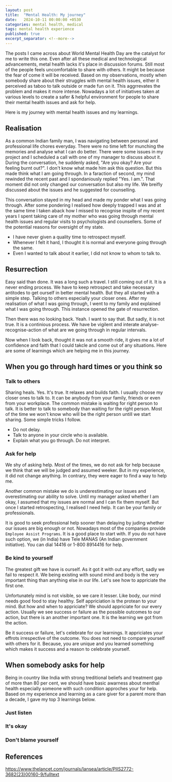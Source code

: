 ```yaml
---
layout: post
title:  "Mental Health: My journey"
date:   2024-10-11 00:00:00 +0530
categories: mental health, medical
tags: mental health experience
published: true
excerpt_separator: <!--more-->
---
```


The posts I came across about World Mental Health Day are the catalyst for me to write this one. Even after all these medical and technological advancements, metal health lacks it's place in discussion forums. Still most of the people feels uncomfortable to share with others. It might be because the fear of come it will be received. Based on my observations, mostly when somebody share about their struggles with mental health issues, either it perceived as taboo to talk outside or made fun on it. This aggrrevates the problem and makes it more intense. Nowadays a lot of initiatives taken at various levels to create a safer & helpful environment for people to share their mental health issues and ask for help.

Here is my journey with mental health issues and my learnings.
<!--more-->

## Realisation
As a common Indian family man, I was navigating between personal and professional life chores everyday. There were no time left for munching the memories and analyse what I can do better. There were some issues in my project and I scheduled a call with one of my manager to discuss about it. During the conversation, he suddenly asked, "Are you okay? Are your feeling burnt out?". I don't know what made him ask this question. But this made think what I am going through. In a faraction of second, my mind rewinded the recent past and I spondaniously replied "Yes. I am.". That moment did not only changed our conversation but also my life. We breifly discussed about the issues and he suggested for counselling.

This conversation stayed in my head and made my ponder what I was going through. After some pondering I realised how deeply trapped I was and at the same time I taken aback how I missed to recognise inspite of my recent years I spent taking care of my mother who was going through mental health issues and regular visits to psychologists and counsellers. Some of the potential reasons for oversight of my state.

* I have never given a quality time to retrospect myself.
* Whenever I felt it hard, I thought it is normal and everyone going through the same.
* Even I wanted to talk about it earlier, I did not know to whom to talk to.

## Resurrection
Easy said than done. It was a long such a travel. I still coming out of it. It is a never ending process. We have to keep retrospect and take necessary antitodes to get ourself in better mental health. But they all started with a simple step. Talking to others especially your closer ones. After my realisation of what I was going through, I went to my family and explained what I was going through. This instance opened the gate of resurrection.

Then there was no looking back. Yeah. I want to say that. But sadly, it is not true. It is a continious process. We have be vigilent and interate analyse-recognise-action of what are we going through in regular intervals. 

Now when I look back, thought it was not a smooth ride, it gives me a lot of confidence and faith that I could takcle and come out of any situations. Here are some of learnings which are helping me in this journey.

## When you go through hard times or you think so
### Talk to others
Sharing heals. Yes. It's true. It relaxes and builds faith. I usually choose my closer ones to talk to. It can be anybody from your family, friends or even from your workplace. The common mistake is waiting for right person to talk. It is better to talk to somebody than waiting for the right person. Most of the time we won't know who will be the right person untill we start sharing. Some simple tricks I follow.

* Do not delay.
* Talk to anyone in your circle who is available.
* Explain what you go through. Do not interpret.

### Ask for help
We shy of asking help. Most of the times, we do not ask for help because we think that we will be judged and assumed weeker. But in my experience, it did not change anything. In contrary, they were eager to find a way to help me.

Another common mistake we do is underestimating our issues and overestimating our ability to solve. Until my manager asked whether I am okay, I assumed that my issues are normal and I can fix them myself. But once I started retrospecting, I realised I need help. It can be your family or professionals.

It is good to seek professional help sooner than delaying by juding whether our issues are big enough or not. Nowadays most of the companies provide `Employee Assist Programs`. It is a good place to start with. If you do not have such option, we (in India) have Tele MANAS (An Indian government initiative). You can dial 14416 or 1-800 8914416 for help.

### Be kind to yourself
The greatest gift we have is ourself. As it got it with out any effort, sadly we fail to respect it. We being existing with sound mind and body is the very important thing than anything else in our life. Let's see how to appriciate the first one.

Unfortunately mind is not visible, so we care it lesser. Like body, our mind needs good food to stay healthy. Self appriciation is the protean to your mind. But how and when to appriciate? We should appriciate for our every action. Usually we see success or failure as the possible outcomes to our action, but there is an another important one. It is the learning we got from the action.

Be it success or failure, let's celebrate for our learnings. It appriciates your effrots irrespective of the outcome. You does not need to compare yourself with others for it. Because, you are unique and you learned something which makes it success and a reason to celebrate yourself.

## When somebody asks for help
Being in country like India with strong treditional beliefs and treatment gap of more than 80 per cent, we should have basic awarness about menthal health especially someone with such condition approches your for help. Based on my experience and learning as a care giver for a parent more than a decade, I gave my top 3 learnings below.

### Just listen

### It's okay

### Don't blame yourself

## References
https://www.thelancet.com/journals/lansea/article/PIIS2772-3682(23)00160-9/fulltext
